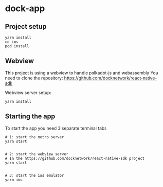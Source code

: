 # dock-app

## Project setup
```
yarn install
cd ios
pod install
```


## Webview
This project is using a webview to handle polkadot-js and webassembly
You need to clone the repository: https://github.com/docknetwork/react-native-sdk

Webview server setup:

```
yarn install
```

## Starting the app
To start the app you need 3 separate terminal tabs
```
# 1: start the metro server
yarn start


# 2: start the webview server
# In the https://github.com/docknetwork/react-native-sdk project
yarn start


# 3: start the ios emulator
yarn ios


```
